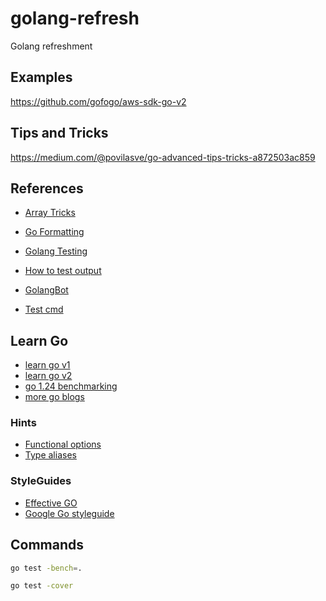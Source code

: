 # golang-refresh
Golang refreshment


## Examples

https://github.com/gofogo/aws-sdk-go-v2

## Tips and Tricks

https://medium.com/@povilasve/go-advanced-tips-tricks-a872503ac859

## References

- [Array Tricks](https://github.com/golang/go/wiki/SliceTricks)
- [Go Formatting](https://pkg.go.dev/fmt#hdr-Printing)
- [Golang Testing](https://blog.jetbrains.com/go/2022/11/22/comprehensive-guide-to-testing-in-go/)
- [How to test output](https://dev.to/lucassha/unit-testing-stdout-in-go-1jd)
- [GolangBot](https://golangbot.com/)

- [Test cmd](https://gianarb.it/blog/golang-mockmania-cli-command-with-cobra)

## Learn Go

- [learn go v1](https://quii.gitbook.io/learn-go-with-tests)
- [learn go v2](https://www.practical-go-lessons.com/chap-34-benchmarks)
- [go 1.24 benchmarking](https://www.bytesizego.com/blog/go-124-new-benchmark-function)
- [more go blogs](https://www.bytesizego.com/blog)

### Hints

- [Functional options](https://golang.cafe/blog/golang-functional-options-pattern.html)
- [Type aliases](https://www.bytesizego.com/blog/golang-type-alias)

### StyleGuides

- [Effective GO](https://go.dev/doc/effective_go)
- [Google Go styleguide](https://google.github.io/styleguide/go/)

## Commands

```sh
go test -bench=.

go test -cover
```
